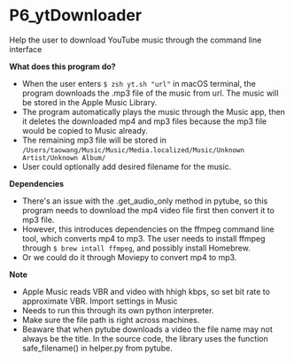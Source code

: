 # P6_ytDownloader
Help the user to download YouTube music through the command line interface

**What does this program do?**
* When the user enters ```$ zsh yt.sh "url"``` in macOS terminal, the program downloads the .mp3 file of the
music from url. The music will be stored in the Apple Music Library.
* The program automatically plays the music through the Music app, then it deletes 
the downloaded mp4 and mp3 files because the mp3 file would be copied to Music already. 
* The remaining mp3 file will be stored in  
`/Users/taowang/Music/Music/Media.localized/Music/Unknown Artist/Unknown Album/`
* User could optionally add desired filename for the music.

**Dependencies**
* There's an issue with the .get_audio_only method in pytube, so this program needs to download
the mp4 video file first then convert it to mp3 file.
* However, this introduces dependencies on the ffmpeg command line tool, which converts mp4 to mp3.
The user needs to install ffmpeg through ```$ brew intall ffmpeg```, and possibly install Homebrew.
* Or we could do it through Moviepy to convert mp4 to mp3.

**Note**
* Apple Music reads VBR and video with hhigh kbps, so set bit rate to approximate VBR. Import settings in Music
* Needs to run this through its own python interpreter.
* Make sure the file path is right across machines.
* Beaware that when pytube downloads a video the file name may not always be the title. In the source code, the library
uses the function safe_filename() in helper.py from pytube.